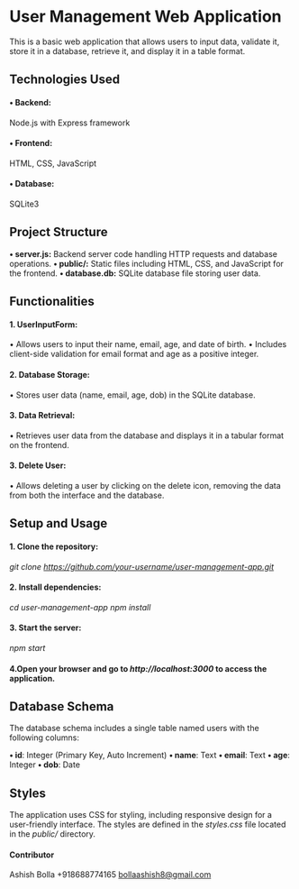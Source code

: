 # User Management Web Application

This is a basic web application that allows users to input data, validate it, store it in a database, retrieve it, and display it in a table format.


## Technologies Used
####  • Backend:
Node.js with Express framework

#### • Frontend:
 HTML, CSS, JavaScript

#### • Database:
SQLite3


## Project Structure
**• server.js:** Backend server code handling HTTP requests and database operations.
**• public/:** Static files including HTML, CSS, and JavaScript for the frontend.
**• database.db:** SQLite database file storing user data.


## Functionalities
#### 1. UserInputForm:

• Allows users to input their name, email, age, and date of birth.
• Includes client-side validation for email format and age as a positive integer.

#### 2. Database Storage:
• Stores user data (name, email, age, dob) in the SQLite database.

#### 3. Data Retrieval:
• Retrieves user data from the database and displays it in a tabular format on the frontend.

#### 3. Delete User:
• Allows deleting a user by clicking on the delete icon, removing the data from both the interface and the database.


## Setup and Usage

#### 1. Clone the repository:

*git clone https://github.com/your-username/user-management-app.git*

#### 2. Install dependencies:

*cd user-management-app*
*npm install*

#### 3. Start the server:

*npm start*

#### 4.Open your browser and go to *http://localhost:3000* to access the application.

## Database Schema

The database schema includes a single table named users with the following columns:

**• id**: Integer (Primary Key, Auto Increment)
**• name**: Text
**• email**: Text
**• age**: Integer
**• dob**: Date

## Styles
The application uses CSS for styling, including responsive design for a user-friendly interface. The styles are defined in the *styles.css* file located in the *public/* directory.

#### Contributor
Ashish Bolla 
+918688774165
bollaashish8@gmail.com
